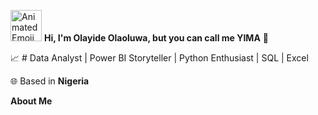 <img src="https://iam-weijie.github.io/wave/hand-emoji.svg" alt="Animated Emoji" width="50" height="50"> **Hi, I'm Olayide Olaoluwa, but you can call me YIMA** 💎

:chart_with_upwards_trend: # Data Analyst | Power BI Storyteller | Python Enthusiast | SQL | Excel

🌐 Based in **Nigeria**

**About Me**

